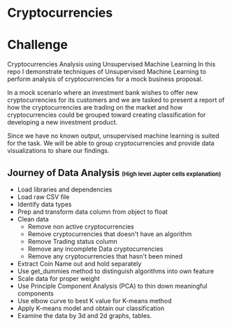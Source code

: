 # Cryptocurrencies
# Challenge
Cryptocurrencies Analysis using Unsupervised Machine Learning
In this repo I demonstrate techniques of Unsupervised Machine Learning to perform analysis of cryptocurrencies for a mock business proposal.  

In a mock scenario where an investment bank wishes to offer new cryptocurrencies for its customers and we are tasked to present a report of how the cryptocurrencies are trading on the market and how cryptocurrencies could be grouped toward creating classification for developing a new investment product.  

Since we have no known output, unsupervised machine learning is suited for the task.  We will be able to group cryptocurrencies and provide data visualizations to share our findings.  

## Journey of Data Analysis <font size="2"> (High level Jupter cells explanation) </font>
* Load libraries and dependencies
* Load raw CSV file
* Identify data types
* Prep and transform data column from object to float
* Clean data
  * Remove non active cryptocurrencies
  * Remove cryptocurrencies that doesn't have an algorithm
  * Remove Trading status column
  * Remove any incomplete Data cryptocurrencies
  * Remove any cryptocurrencies that hasn't been mined
* Extract Coin Name out and hold separately
* Use get_dummies method to distinguish algorithms into own feature
* Scale data for proper weight
* Use Principle Component Analysis (PCA) to thin down meaningful components
* Use elbow curve to best K value for K-means method
* Apply K-means model and obtain our classification
* Examine the data by 3d and 2d graphs, tables.  
